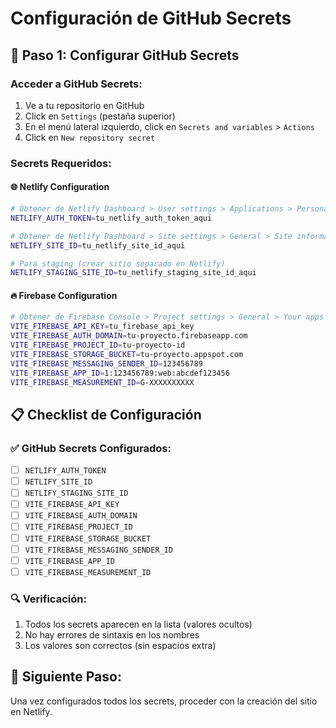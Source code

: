 # Configuración de GitHub Secrets

## 🔑 Paso 1: Configurar GitHub Secrets

### Acceder a GitHub Secrets:
1. Ve a tu repositorio en GitHub
2. Click en `Settings` (pestaña superior)
3. En el menú lateral izquierdo, click en `Secrets and variables` > `Actions`
4. Click en `New repository secret`

### Secrets Requeridos:

#### 🌐 Netlify Configuration
```bash
# Obtener de Netlify Dashboard > User settings > Applications > Personal access tokens
NETLIFY_AUTH_TOKEN=tu_netlify_auth_token_aqui

# Obtener de Netlify Dashboard > Site settings > General > Site information
NETLIFY_SITE_ID=tu_netlify_site_id_aqui

# Para staging (crear sitio separado en Netlify)
NETLIFY_STAGING_SITE_ID=tu_netlify_staging_site_id_aqui
```

#### 🔥 Firebase Configuration
```bash
# Obtener de Firebase Console > Project settings > General > Your apps > Web app config
VITE_FIREBASE_API_KEY=tu_firebase_api_key
VITE_FIREBASE_AUTH_DOMAIN=tu-proyecto.firebaseapp.com
VITE_FIREBASE_PROJECT_ID=tu-proyecto-id
VITE_FIREBASE_STORAGE_BUCKET=tu-proyecto.appspot.com
VITE_FIREBASE_MESSAGING_SENDER_ID=123456789
VITE_FIREBASE_APP_ID=1:123456789:web:abcdef123456
VITE_FIREBASE_MEASUREMENT_ID=G-XXXXXXXXXX
```

## 📋 Checklist de Configuración

### ✅ GitHub Secrets Configurados:
- [ ] `NETLIFY_AUTH_TOKEN`
- [ ] `NETLIFY_SITE_ID`
- [ ] `NETLIFY_STAGING_SITE_ID`
- [ ] `VITE_FIREBASE_API_KEY`
- [ ] `VITE_FIREBASE_AUTH_DOMAIN`
- [ ] `VITE_FIREBASE_PROJECT_ID`
- [ ] `VITE_FIREBASE_STORAGE_BUCKET`
- [ ] `VITE_FIREBASE_MESSAGING_SENDER_ID`
- [ ] `VITE_FIREBASE_APP_ID`
- [ ] `VITE_FIREBASE_MEASUREMENT_ID`

### 🔍 Verificación:
1. Todos los secrets aparecen en la lista (valores ocultos)
2. No hay errores de sintaxis en los nombres
3. Los valores son correctos (sin espacios extra)

## 🚀 Siguiente Paso:
Una vez configurados todos los secrets, proceder con la creación del sitio en Netlify.
